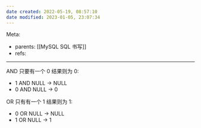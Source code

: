 ```yaml
---
date created: 2022-05-19, 08:57:10
date modified: 2023-01-05, 23:07:34
---
```


Meta:

- parents: [[MySQL SQL 书写]]
- refs:

---

AND 只要有一个 0 结果则为 0:

- 1 AND NULL -> NULL
- 0 AND NULL -> 0

OR 只有有一个 1 结果则为 1:

- 0 OR NULL -> NULL
- 1 OR NULL -> 1
